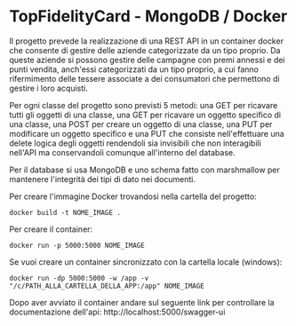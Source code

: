 # TopFidelityCard - MongoDB / Docker
Il progetto prevede la realizzazione di una REST API in un container docker che consente di gestire delle aziende categorizzate da un tipo proprio.
Da queste aziende si possono gestire delle campagne con premi annessi e dei punti vendita, anch'essi categorizzati
da un tipo proprio, a cui fanno rifermimento delle tessere associate a dei consumatori che permettono di gestire i loro acquisti.

Per ogni classe del progetto sono previsti 5 metodi: una GET per ricavare tutti gli oggetti di una classe, una GET
per ricavare un oggetto specifico di una classe, una POST per creare un oggetto di una classe, una PUT per modificare un oggetto specifico
e una PUT che consiste nell'effettuare una delete logica degli oggetti rendendoli sia invisibili che non interagibili nell'API ma conservandoli
comunque all'interno del database.

Per il database si usa MongoDB e uno schema fatto con marshmallow per mantenere l'integrità dei tipi di dato nei documenti.

Per creare l'immagine Docker trovandosi nella cartella del progetto:

```docker build -t NOME_IMAGE .```

Per creare il container:

```docker run -p 5000:5000 NOME_IMAGE```

Se vuoi creare un container sincronizzato con la cartella locale (windows):

```docker run -dp 5000:5000 -w /app -v "/c/PATH_ALLA_CARTELLA_DELLA_APP:/app" NOME_IMAGE```

Dopo aver avviato il container andare sul seguente link per controllare la documentazione dell'api:
http://localhost:5000/swagger-ui

